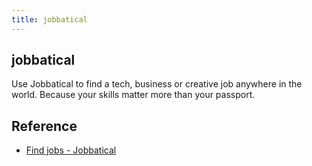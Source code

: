 ```yaml
---
title: jobbatical
---
```


## jobbatical
Use Jobbatical to find a tech, business or creative job anywhere in the world. Because your skills matter more than your passport.

## Reference
* [Find jobs \- Jobbatical](https://jobbatical.com/jobs)
